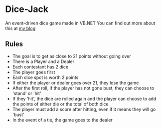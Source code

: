 # Dice-Jack
An event-driven dice game made in VB.NET You can find out more about this at [my blog](https://codelab101.wordpress.com/2019/09/24/inspection-dissection-dice-jack/)
## Rules
* The goal is to get as close to 21 points without going over
* There is a Player and a Dealer
* Each contestant has 2 dice
* The player goes first
* Each dice spot is worth 2 points
* If either the player or dealer goes over 21, they lose the game
* After the first roll, if the player has not gone bust, they can choose to 'stand' or 'hit'
* If they 'hit', the dice are rolled again and the player can choose to add the points of either die or the total of both dice
* The player must add a score after hitting, even if it means they will go 'bust'
* In the event of a tie, the game goes to the dealer

